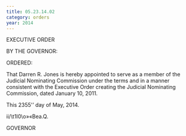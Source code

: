 ```yaml
---
title: 05.23.14.02
category: orders
year: 2014
---
```

 

EXECUTIVE ORDER

BY THE GOVERNOR:

ORDERED:

That Darren R. Jones is hereby appointed to serve as a
member of the Judicial Nominating Commission under the
terms and in a manner consistent with the Executive Order
creating the Judicial Nominating Commission, dated
January 10, 2011.

This 2355'’ day of May, 2014.

ii/\t1I0\o»«Bea.Q.

GOVERNOR

